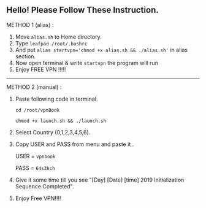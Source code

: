 Hello! Please Follow These Instruction.
----------------------------------------------------------------------------------------------
METHOD 1 (alias) : 

1. Move ```alias.sh``` to Home directory.
2. Type ```leafpad /root/.bashrc``` 
3. And put ```alias startvpn='chmod +x alias.sh && ./alias.sh'``` in alias section.
4. Now open terminal & write ```startvpn``` the program will run
5. Enjoy FREE VPN !!!!! 

-----------------------------------------------------------------------------------------------
METHOD 2 (manual) :

1. Paste following code in terminal.

	```cd /root/vpnBook```	
	
	```chmod +x launch.sh && ./launch.sh```

2. Select Country (0,1,2,3,4,5,6).
3. Copy USER and PASS from menu and paste it .

	USER = ```vpnbook```
	
	PASS = ```64s3hch```
	
5. Give it some time till you see "[Day] [Date] [time] 2019 Initialization Sequence Completed".
6. Enjoy Free VPN!!!!
